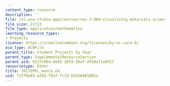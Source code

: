 ```yaml
---
content_type: resource
description: ''
file: /ol-ocw-studio-app/courses/res-3-004-visualizing-materials-science-fall-2017/71f79a83a192f9a7fc19b3536461881a_2017EPFL_monta.nb
file_size: 21713
file_type: application/mathematica
learning_resource_types:
- Projects
license: https://creativecommons.org/licenses/by-nc-sa/4.0/
ocw_type: OCWFile
parent_title: Student Projects by Year
parent_type: SupplementalResourceSection
parent_uid: 912fc084-9e83-2bfd-38af-df58a71a8917
resourcetype: Other
title: 2017EPFL_monta.nb
uid: 71f79a83-a192-f9a7-fc19-b3536461881a
---
```


